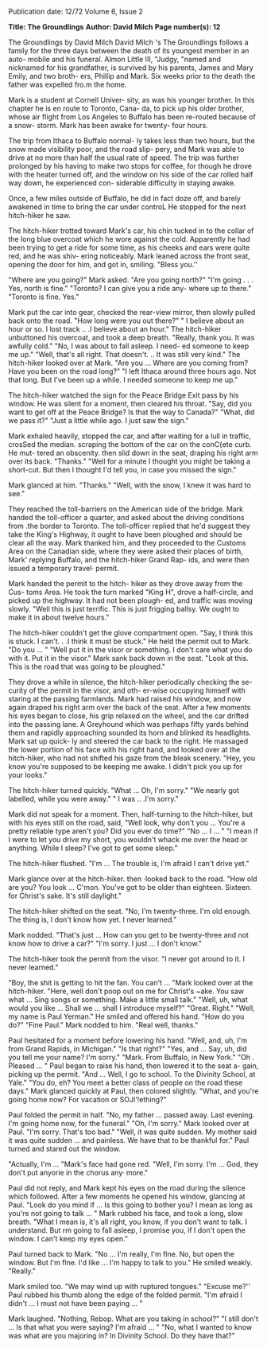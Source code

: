 Publication date: 12/72
Volume 6, Issue 2

**Title: The Groundlings**
**Author: David Milch**
**Page number(s): 12**

The Groundlings 
by David Milch 
David Milch 's The Groundlings follows a 
family for the three days between the 
death of its youngest member in an auto-
mobile and his funeral. Almon Little III, 
"Judgy, "named and nicknamed for his 
grandfather, is survived by his parents, 
James and Mary Emily, and two broth-
ers, Phillip and Mark. Six weeks prior to 
the death the father was expelled fro.m 
the home. 


Mark is a student at Cornell Univer-
sity, as was his younger brother. In this 
chapter he is en route to Toronto, Cana-
da, to pick up his older brother, whose 
air flight from Los Angeles to Buffalo 
has been re-routed because of a snow-
storm. Mark has been awake for twenty-
four hours. 


The trip from Ithaca to Buffalo normal-
ly takes less than two hours, but the snow 
made visibility poor, and the road slip-
pery, and Mark was able to drive at no 
more than half the usual rate of speed. 
The trip was further prolonged by his 
having to make two stops for coffee, for 
though he drove with the heater turned 
off, and the window on his side of the car 
rolled half way down, he experienced con-
siderable difficulty in staying awake. 


Once, a few miles outside of Buffalo, he 
did in fact doze off, and barely awakened 
in time to bring the car under controL He 
stopped for the next hitch-hiker he saw. 


The hitch-hiker trotted toward Mark's 
car, his chin tucked in to the collar of the 
long blue overcoat which he wore against 
the cold. Apparently he had been trying 
to get a ride for some time, as his cheeks 
and ears were quite red, and he was shiv-
ering noticeably. Mark leaned across the 
front seat, opening the door for him, and 
got in, smiling. "Bless you.'' 


"Where are you going?" Mark asked. 
"Are you going north?" 
"I'm going . . . Yes, north is fine." 
"Toronto? I can give you a ride any-
where up to there." 
"Toronto is fine. Yes." 


Mark put the car into gear, checked 
the rear-view mirror, then slowly pulled 
back onto the road. "How long were you 
out there?" 
" I believe about an hour or so. I lost 
track .. .I believe about an hour." The 
hitch-hiker unbuttoned his overcoat, and 
took a deep breath. "Really, thank you. It 
was awfully cold." 
"No, I was about to fall asleep. I need-
ed someone to keep me up." 
"Well, that's all right. That doesn't. .. 
It was still very kind." The hitch-hiker 
looked over at Mark. "Are you ... Where 
are you coming from? Have you been on 
the road long?" 
"I left Ithaca around three hours ago. 
Not that long. But I've been up a while. 
I needed someone to keep me up." 


The hitch-hiker watched the sign for 
the Peace Bridge Exit pass by his window. 
He was silent for a moment, then cleared 
his throat. "Say, did you want to get off 
at the Peace Bridge? Is that the way to 
Canada?" 
"What, did we pass it?" 
"Just a little while ago. I just saw the 
sign." 


Mark exhaled heavily, stopped the car, 
and after waiting for a lull in traffic, 
crosSed the median. scraping the bottom 
of the car on the conC{ete curb. He mut-
tered an obscenity. then slid down in the 
seat, draping his right arm over its back. 
"Thanks." 
"Well for a minute I thought you 
might be taking a short-cut. But then I 
thought I'd tell you, in case you missed 
the sign." 


Mark glanced at him. "Thanks." 
"Well, with the snow, I knew it was 
hard to see." 


They reached the toll-barriers on the 
American side of the bridge. Mark handed 
the toll-officer a quarter, and asked about 
the driving conditions from .the border to 
Toronto. The toll-officer replied that he'd 
suggest they take the King's Highway, it 
ought to have been ploughed and should 
be clear all the way. Mark thanked him, 
and they proceeded to the Customs Area 
on the Canadian side, where they were 
asked their places of birth, Mark' replying 
Buffalo, and the hitch-hiker Grand Rap-
ids, and were then issued a temporary 
travel· permit. 


Mark handed the permit to the hitch-
hiker as they drove away from the Cus-
toms Area. He took the turn marked 
"King H", drove a half-circle, and picked 
up the highway. It had not been plough-
ed, and traffic was moving slowly. "Well 
this is just terrific. This is just frigging 
ballsy. We ought to make it in about 
twelve hours." 


The hitch-hiker couldn't get the glove 
compartment open. "Say, I think this is 
stuck. I can't. . .I think it must be 
stuck." He held the permit out to Mark. 
"Do you ... " 
"Well put it in the visor or something. 
I don't care what you do with it. Put it 
in the visor." Mark sank back down in the 
seat. "Look at this. This is the road that 
was going to be ploughed." 


They drove a while in silence, the 
hitch-hiker periodically checking the se-
curity of the permit in the visor, and oth-
er-wise occupying himself with staring at 
the passing farmlands. Mark had raised his 
window, and now again draped his right 
arm over the back of the seat. After a few 
moments his eyes began to close, his grip 
relaxed on the wheel, and the car drifted 
into the passing lane. A Greyhound which 
was perhaps fifty yards behind them and 
rapidly approaching sounded its horn and 
blinked its headlights. Mark sat up quick-
ly and steered the car back to the right. 
He massaged the lower portion of his face 
with his right hand, and looked over at the 
hitch-hiker, who had not shifted his gaze 
from the bleak scenery. "Hey, you know 
you're supposed to be keeping me awake. 
I didn't pick you up for your looks." 


The hitch-hiker turned quickly. "What 
... Oh, I'm sorry." 
"We nearly got labelled, while you 
were away." 
" I was .. .I'm sorry." 


Mark did not speak for a moment. 
Then, half-turning to the hitch-hiker, but 
with his eyes still on the road, said, "Well 
look, why don't you ... You're a pretty 
reliable type aren't you? Did you ever do 
time?" 
"No ... I ... " 
"I mean if I were to let you drive my 
short, you wouldn't whack me over the 
head or anything. While I sleep? I've got 
to get some sleep." 


The hitch-hiker flushed. "I'm ... The 
trouble is, I'm afraid I can't drive yet." 


Mark glance over at the hitch-hiker. 
then ·looked back to the road. "How old 
are you? You look ... C'mon. You've got 
to be older than eighteen. Sixteen. for 
Christ's sake. It's still daylight." 


The hitch-hiker shifted on the seat. 
"No, I'm twenty-three. I'm old enough. 
The thing is, I don't know how yet. I 
never learned." 


Mark nodded. "That's just ... How 
can you get to be twenty-three and not 
know how to drive a car?" 
"I'm sorry. I just ... I don't know." 


The hitch-hiker took the permit from the 
visor. "I never got around to it. I never 
learned." 


"Boy, the shit is getting to hit the fan. 
You can't ... "Mark looked over at the 
hitch-hiker. "Here, well don't poop out 
on me for Christ's ~ake. You saw what ... 
Sing songs or something. Make a little 
small talk." 
"Well, uh, what would you like ... Shall 
we ... shall I introduce myself?" 
"Great. Right." 
"Well, my name is Paul Yerman." He 
smiled and offered his hand. "How do 
you do?" 
"Fine Paul." Mark nodded to him. 
"Real well, thanks." 


Paul hesitated for a moment before 
lowering his hand. "Well, and, uh, I'm 
from Grand Rapids, in Michigan." 
"Is that right?" 
"Yes, and ... Say, uh, did you tell me 
your name? I'm sorry." 
"Mark. From Buffalo, in New York." 
"Oh . Pleased ... " Paul began to raise 
his hand, then lowered it to the seat a-
gain, picking up the permit. "And ... 
Well, I go to school. To the Divinity 
School, at Yale." 
"You do, eh? You meet a better class 
of people on the road these days." Mark 
glanced quickly at Paul, then colored 
slightly. "What, and you're going home 
now? For vacation or SOJl'!ething?" 


Paul folded the permit in half. "No, 
my father ... passed away. Last evening. 
I'm going home now, for the funeral." 
"Oh, I'm sorry." Mark looked over at 
Paul. "I'm sorry. That's too bad." 
"Well, it was quite sudden. My mother 
said it was quite sudden ... and painless. 
We have that to be thankful for." Paul 
turned and stared out the window. 


"Actually, I'm ... "Mark's face had 
gone red. "Well, I'm sorry. I'm ... God, 
they don't put anyorie in the chorus any· 
more." 


Paul did not reply, and Mark kept his 
eyes on the road during the silence which 
followed. After a few moments he opened 
his window, glancing at Paul. "Look do 
you mind if ... Is this going to bother 
you? I mean as long as you're not going 
to talk ... " Mark rubbed his face, and 
took a long, slow breath. "What I mean is, 
it's all right, you know, if you don't want 
to talk. I understand. But rm going to 
fall asleep, I promise you, if I don't open 
the window. I can't keep my eyes open." 


Paul turned back to Mark. "No ... 
I'm really, I'm flne. No, but open the 
window. But I'm flne. I'd like ... I'm 
happy to talk to you." He smiled weakly. 
"Really." 


Mark smiled too. "We may wind up 
with ruptured tongues." 
"Excuse me?'' Paul rubbed his thumb 
along the edge of the folded permit. "I'm 
afraid I didn't ... I must not have been 
paying ... " 


Mark laughed. "Nothing, Rebop. What 
are you taking in school?" 
"I still don't ... Is that what you were 
saying? I'm afraid ... " 
"No, what I wanted to know was what 
are you majoring in? In Divinity School. 
Do they have that?"